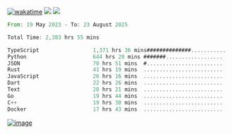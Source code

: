 [![wakatime](https://wakatime.com/badge/user/00eead22-fb14-4dd0-ab8a-3625cafbd50d.svg)](https://wakatime.com/@00eead22-fb14-4dd0-ab8a-3625cafbd50d)
![](https://komarev.com/ghpvc/?username=flatypus)
![](https://pixel.flatypus.me/flatypus?type=tracker)
<!--START_SECTION:waka-->

```rust
From: 19 May 2023 - To: 23 August 2025

Total Time: 2,383 hrs 55 mins

TypeScript                 1,371 hrs 36 mins##############...........   57.20 %
Python                     644 hrs 20 mins #######..................   26.87 %
JSON                       70 hrs 51 mins  #........................   02.96 %
Rust                       41 hrs 19 mins  .........................   01.72 %
JavaScript                 26 hrs 16 mins  .........................   01.10 %
Dart                       22 hrs 26 mins  .........................   00.94 %
Text                       20 hrs 21 mins  .........................   00.85 %
Go                         19 hrs 44 mins  .........................   00.82 %
C++                        19 hrs 30 mins  .........................   00.81 %
Docker                     17 hrs 43 mins  .........................   00.74 %
```

<!--END_SECTION:waka-->
[<img alt="image" src="https://github.com/flatypus/flatypus/assets/68029599/0a302dc1-501c-43a0-ae8d-37ec4817f3bd">](https://flatypus.me)

